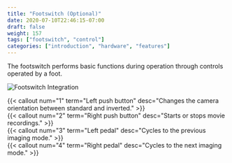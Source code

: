 ```yaml
---
title: "Footswitch (Optional)"
date: 2020-07-10T22:46:15-07:00
draft: false
weight: 157
tags: ["footswitch", "control"]
categories: ["introduction", "hardware", "features"]
---
```


The footswitch performs basic functions during operation through controls operated by a foot.

![Footswitch Integration](/images/footswitch_callouts.svg)

{{< callout num="1" term="Left push button" desc="Changes the camera orientation between standard and inverted." >}}  
{{< callout num="2" term="Right push button" desc="Starts or stops movie recordings." >}}  
{{< callout num="3" term="Left pedal" desc="Cycles to the previous imaging mode." >}}  
{{< callout num="4" term="Right pedal" desc="Cycles to the next imaging mode." >}}
